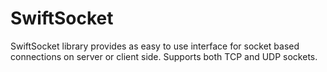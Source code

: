 # SwiftSocket
SwiftSocket library provides as easy to use interface for socket based connections on server or client side. Supports both TCP and UDP sockets.
